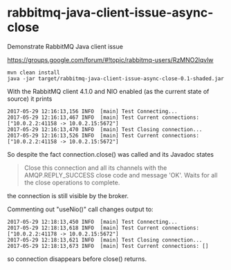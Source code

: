 # rabbitmq-java-client-issue-async-close
Demonstrate RabbitMQ Java client issue

https://groups.google.com/forum/#!topic/rabbitmq-users/RzMNO2lqvlw

```
mvn clean install
java -jar target/rabbitmq-java-client-issue-async-close-0.1-shaded.jar
```
With the RabbitMQ client 4.1.0 and NIO enabled (as the current state of source) it prints
```
2017-05-29 12:16:13,156 INFO  [main] Test Connecting...
2017-05-29 12:16:13,467 INFO  [main] Test Current connections: ["10.0.2.2:41158 -> 10.0.2.15:5672"]
2017-05-29 12:16:13,470 INFO  [main] Test Closing connection...
2017-05-29 12:16:13,526 INFO  [main] Test Current connections: ["10.0.2.2:41158 -> 10.0.2.15:5672"]
```

So despite the fact connection.close() was called and its Javadoc states 
> Close this connection and all its channels with the AMQP.REPLY_SUCCESS close code and message 'OK'. Waits for all the close operations to complete.

the connection is still visible by the broker.

Commenting out "useNio()" call changes output to:

```
2017-05-29 12:18:13,450 INFO  [main] Test Connecting...
2017-05-29 12:18:13,618 INFO  [main] Test Current connections: ["10.0.2.2:41178 -> 10.0.2.15:5672"]
2017-05-29 12:18:13,621 INFO  [main] Test Closing connection...
2017-05-29 12:18:13,673 INFO  [main] Test Current connections: []

```

so connection disappears before close() returns.
